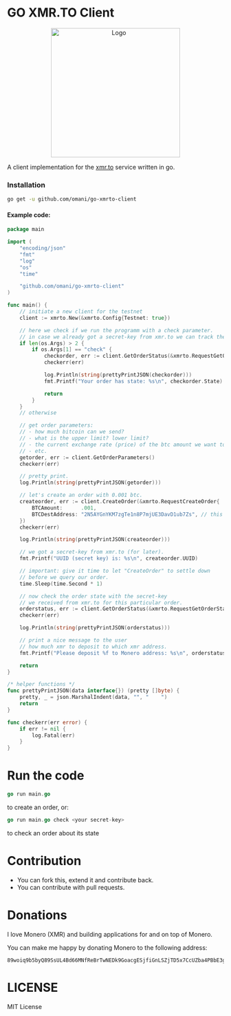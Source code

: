 GO XMR.TO Client
================

<p align="center">
<img src="https://github.com/omani/go-xmrto-client/raw/master/media/img/icon.png" alt="Logo" width="300" />
</p>

A client implementation for the [xmr.to](https://xmr.to) service written in go.

### Installation

```sh
go get -u github.com/omani/go-xmrto-client
```

#### Example code:

```Go
package main

import (
	"encoding/json"
	"fmt"
	"log"
	"os"
	"time"

	"github.com/omani/go-xmrto-client"
)

func main() {
	// initiate a new client for the testnet
	client := xmrto.New(&xmrto.Config{Testnet: true})

	// here we check if we run the programm with a check parameter.
	// in case we already got a secret-key from xmr.to we can track the order.
	if len(os.Args) > 2 {
		if os.Args[1] == "check" {
			checkorder, err := client.GetOrderStatus(&xmrto.RequestGetOrderStatus{UUID: os.Args[2]})
			checkerr(err)

			log.Println(string(prettyPrintJSON(checkorder)))
			fmt.Printf("Your order has state: %s\n", checkorder.State)

			return
		}
	}
	// otherwise

	// get order parameters:
	// - how much bitcoin can we send?
	// - what is the upper limit? lower limit?
	// - the current exchange rate (price) of the btc amount we want to send
	// - etc.
	getorder, err := client.GetOrderParameters()
	checkerr(err)

	// pretty print.
	log.Println(string(prettyPrintJSON(getorder)))

	// let's create an order with 0.001 btc.
	createorder, err := client.CreateOrder(&xmrto.RequestCreateOrder{
		BTCAmount:      .001,
		BTCDestAddress: "2N5AYGnYKM7zgTe1n8P7mjUE3DavD1ub7Zs", // this is the testnet btc address of xmr.to itself.
	})
	checkerr(err)

	log.Println(string(prettyPrintJSON(createorder)))

	// we got a secret-key from xmr.to (for later).
	fmt.Printf("UUID (secret key) is: %s\n", createorder.UUID)

	// important: give it time to let "CreateOrder" to settle down
	// before we query our order.
	time.Sleep(time.Second * 1)

	// now check the order state with the secret-key
	// we received from xmr.to for this particular order.
	orderstatus, err := client.GetOrderStatus(&xmrto.RequestGetOrderStatus{UUID: createorder.UUID})
	checkerr(err)

	log.Println(string(prettyPrintJSON(orderstatus)))

	// print a nice message to the user
	// how much xmr to deposit to which xmr address.
	fmt.Printf("Please deposit %f to Monero address: %s\n", orderstatus.XMRAmountTotal, orderstatus.XMRReceivingSubAddress)

	return
}

/* helper functions */
func prettyPrintJSON(data interface{}) (pretty []byte) {
	pretty, _ = json.MarshalIndent(data, "", "    ")
	return
}

func checkerr(err error) {
	if err != nil {
		log.Fatal(err)
	}
}
```

# Run the code
```Go
go run main.go
```
to create an order, or:
```Go
go run main.go check <your secret-key>
```
to check an order about its state

# Contribution
* You can fork this, extend it and contribute back.
* You can contribute with pull requests.

# Donations
I love Monero (XMR) and building applications for and on top of Monero.

You can make me happy by donating Monero to the following address:

```
89woiq9b5byQ89SsUL4Bd66MNfReBrTwNEDk9GoacgESjfiGnLSZjTD5x7CcUZba4PBbE3gUJRQyLWD4Akz8554DR4Lcyoj
```

# LICENSE
MIT License
